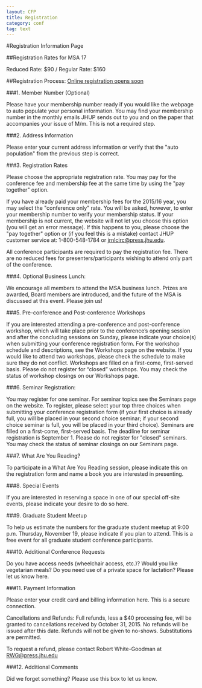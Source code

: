```yaml
---
layout: CFP
title: Registration
category: conf
tag: text
---
```


#Registration Information Page

##Registration Rates for MSA 17

Reduced Rate: $90 / Regular Rate: $160

##Registration Process: [Online registration opens soon]()

###1. Member Number (Optional)

Please have your membership number ready if you would like the webpage to auto populate your personal information. You may find your membership number in the monthly emails JHUP sends out to you and on the paper that accompanies your issue of M/m. This is not a required step. 


###2. Address Information 

Please enter your current address information or verify that the "auto population" from the previous step is correct.

###3. Registration Rates 

Please choose the appropriate registration rate. You may pay for the conference fee and membership fee at the same time by using the "pay together" option. 

If you have already paid your membership fees for the 2015/16 year, you may select the "conference only" rate. You will be asked, however, to enter your membership number to verify your membership status. If your membership is not current, the website will not let you choose this option (you will get an error message). If this happens to you, please choose the "pay together" option or (if you feel this is a mistake) contact JHUP customer service at: 1-800-548-1784 or [jrnlcirc@press.jhu.edu](mailto:jrnlcirc@press.jhu.edu). 

All conference participants are required to pay the registration fee. There are no reduced fees for presenters/participants wishing to attend only part of the conference.

###4. Optional Business Lunch: 

We encourage all members to attend the MSA business lunch. Prizes are awarded, Board members are introduced, and the future of the MSA is discussed at this event. Please join us!

###5. Pre-conference and Post-conference Workshops

If you are interested attending a pre-conference and post-conference workshop, which will take place prior to the conference’s opening session and after the concluding sessions on Sunday, please indicate your choice(s) when submitting your conference registration form. For the workshop schedule and descriptions, see the Workshops page on the website. If you would like to attend two workshops, please check the schedule to make sure they do not conflict. Workshops are filled on a first-come, first-served basis. Please do not register for “closed” workshops. You may check the status of workshop closings on our Workshops page. 

###6. Seminar Registration: 

You may register for one seminar. For seminar topics see the Seminars page on the website. To register, please select your top three choices when submitting your conference registration form (if your first choice is already full, you will be placed in your second choice seminar; if your second choice seminar is full, you will be placed in your third choice). Seminars are filled on a first-come, first-served basis. The deadline for seminar registration is September 1. Please do not register for "closed" seminars. You may check the status of seminar closings on our Seminars page. 

###7. What Are You Reading? 

To participate in a What Are You Reading session, please indicate this on the registration form and name a book you are interested in presenting. 

###8. Special Events

If you are interested in reserving a space in one of our special off-site events, please indicate your desire to do so here. 

###9. Graduate Student Meetup

To help us estimate the numbers for the graduate student meetup at 9:00 p.m. Thursday, November 19, please indicate if you plan to attend. This is a free event for all graduate student conference participants. 

###10. Additional Conference Requests 

Do you have access needs (wheelchair access, etc.)? Would you like vegetarian meals? Do you need use of a private space for lactation? Please let us know here. 

###11. Payment Information 

Please enter your credit card and billing information here. This is a secure connection. 

Cancellations and Refunds: Full refunds, less a $40 processing fee, will be granted to cancellations received by October 31, 2015. No refunds will be issued after this date. Refunds will not be given to no-shows. Substitutions are permitted. 

To request a refund, please contact Robert White-Goodman at [RWG@press.jhu.edu](mailto:RWG@press.jhu.edu)

###12. Additional Comments 

Did we forget something? Please use this box to let us know. 